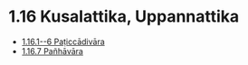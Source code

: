 

# 1.16 Kusalattika, Uppannattika

* [1.16.1--6 Paṭiccādivāra](1.16/1.16.1--6.md)
* [1.16.7 Pañhāvāra](1.16/1.16.7.md)




